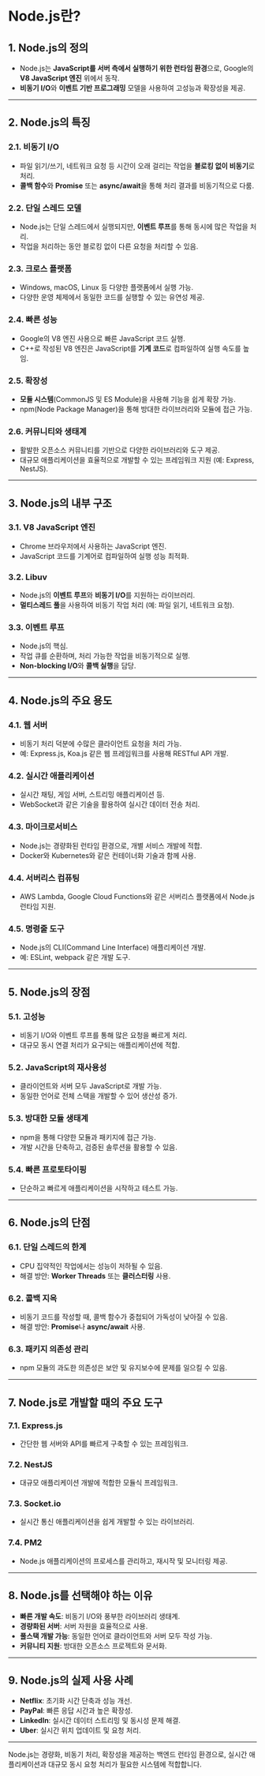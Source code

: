 # Node.js란?

## 1. **Node.js의 정의**

- Node.js는 **JavaScript를 서버 측에서 실행하기 위한 런타임 환경**으로, Google의 **V8 JavaScript 엔진** 위에서 동작.
- **비동기 I/O**와 **이벤트 기반 프로그래밍** 모델을 사용하여 고성능과 확장성을 제공.

---

## 2. **Node.js의 특징**

### 2.1. **비동기 I/O**

- 파일 읽기/쓰기, 네트워크 요청 등 시간이 오래 걸리는 작업을 **블로킹 없이 비동기**로 처리.
- **콜백 함수**와 **Promise** 또는 **async/await**을 통해 처리 결과를 비동기적으로 다룸.

### 2.2. **단일 스레드 모델**

- Node.js는 단일 스레드에서 실행되지만, **이벤트 루프**를 통해 동시에 많은 작업을 처리.
- 작업을 처리하는 동안 블로킹 없이 다른 요청을 처리할 수 있음.

### 2.3. **크로스 플랫폼**

- Windows, macOS, Linux 등 다양한 플랫폼에서 실행 가능.
- 다양한 운영 체제에서 동일한 코드를 실행할 수 있는 유연성 제공.

### 2.4. **빠른 성능**

- Google의 V8 엔진 사용으로 빠른 JavaScript 코드 실행.
- C++로 작성된 V8 엔진은 JavaScript를 **기계 코드**로 컴파일하여 실행 속도를 높임.

### 2.5. **확장성**

- **모듈 시스템**(CommonJS 및 ES Module)을 사용해 기능을 쉽게 확장 가능.
- npm(Node Package Manager)을 통해 방대한 라이브러리와 모듈에 접근 가능.

### 2.6. **커뮤니티와 생태계**

- 활발한 오픈소스 커뮤니티를 기반으로 다양한 라이브러리와 도구 제공.
- 대규모 애플리케이션을 효율적으로 개발할 수 있는 프레임워크 지원 (예: Express, NestJS).

---

## 3. **Node.js의 내부 구조**

### 3.1. **V8 JavaScript 엔진**

- Chrome 브라우저에서 사용하는 JavaScript 엔진.
- JavaScript 코드를 기계어로 컴파일하여 실행 성능 최적화.

### 3.2. **Libuv**

- Node.js의 **이벤트 루프**와 **비동기 I/O**를 지원하는 라이브러리.
- **멀티스레드 풀**을 사용하여 비동기 작업 처리 (예: 파일 읽기, 네트워크 요청).

### 3.3. **이벤트 루프**

- Node.js의 핵심.
- 작업 큐를 순환하며, 처리 가능한 작업을 비동기적으로 실행.
- **Non-blocking I/O**와 **콜백 실행**을 담당.

---

## 4. **Node.js의 주요 용도**

### 4.1. **웹 서버**

- 비동기 처리 덕분에 수많은 클라이언트 요청을 처리 가능.
- 예: Express.js, Koa.js 같은 웹 프레임워크를 사용해 RESTful API 개발.

### 4.2. **실시간 애플리케이션**

- 실시간 채팅, 게임 서버, 스트리밍 애플리케이션 등.
- WebSocket과 같은 기술을 활용하여 실시간 데이터 전송 처리.

### 4.3. **마이크로서비스**

- Node.js는 경량화된 런타임 환경으로, 개별 서비스 개발에 적합.
- Docker와 Kubernetes와 같은 컨테이너화 기술과 함께 사용.

### 4.4. **서버리스 컴퓨팅**

- AWS Lambda, Google Cloud Functions와 같은 서버리스 플랫폼에서 Node.js 런타임 지원.

### 4.5. **명령줄 도구**

- Node.js의 CLI(Command Line Interface) 애플리케이션 개발.
- 예: ESLint, webpack 같은 개발 도구.

---

## 5. **Node.js의 장점**

### 5.1. **고성능**

- 비동기 I/O와 이벤트 루프를 통해 많은 요청을 빠르게 처리.
- 대규모 동시 연결 처리가 요구되는 애플리케이션에 적합.

### 5.2. **JavaScript의 재사용성**

- 클라이언트와 서버 모두 JavaScript로 개발 가능.
- 동일한 언어로 전체 스택을 개발할 수 있어 생산성 증가.

### 5.3. **방대한 모듈 생태계**

- npm을 통해 다양한 모듈과 패키지에 접근 가능.
- 개발 시간을 단축하고, 검증된 솔루션을 활용할 수 있음.

### 5.4. **빠른 프로토타이핑**

- 단순하고 빠르게 애플리케이션을 시작하고 테스트 가능.

---

## 6. **Node.js의 단점**

### 6.1. **단일 스레드의 한계**

- CPU 집약적인 작업에서는 성능이 저하될 수 있음.
- 해결 방안: **Worker Threads** 또는 **클러스터링** 사용.

### 6.2. **콜백 지옥**

- 비동기 코드를 작성할 때, 콜백 함수가 중첩되어 가독성이 낮아질 수 있음.
- 해결 방안: **Promise**나 **async/await** 사용.

### 6.3. **패키지 의존성 관리**

- npm 모듈의 과도한 의존성은 보안 및 유지보수에 문제를 일으킬 수 있음.

---

## 7. **Node.js로 개발할 때의 주요 도구**

### 7.1. **Express.js**

- 간단한 웹 서버와 API를 빠르게 구축할 수 있는 프레임워크.

### 7.2. **NestJS**

- 대규모 애플리케이션 개발에 적합한 모듈식 프레임워크.

### 7.3. **Socket.io**

- 실시간 통신 애플리케이션을 쉽게 개발할 수 있는 라이브러리.

### 7.4. **PM2**

- Node.js 애플리케이션의 프로세스를 관리하고, 재시작 및 모니터링 제공.

---

## 8. **Node.js를 선택해야 하는 이유**

- **빠른 개발 속도**: 비동기 I/O와 풍부한 라이브러리 생태계.
- **경량화된 서버**: 서버 자원을 효율적으로 사용.
- **풀스택 개발 가능**: 동일한 언어로 클라이언트와 서버 모두 작성 가능.
- **커뮤니티 지원**: 방대한 오픈소스 프로젝트와 문서화.

---

## 9. **Node.js의 실제 사용 사례**

- **Netflix**: 초기화 시간 단축과 성능 개선.
- **PayPal**: 빠른 응답 시간과 높은 확장성.
- **LinkedIn**: 실시간 데이터 스트리밍 및 동시성 문제 해결.
- **Uber**: 실시간 위치 업데이트 및 요청 처리.

---

Node.js는 경량화, 비동기 처리, 확장성을 제공하는 백엔드 런타임 환경으로, 실시간 애플리케이션과 대규모 동시 요청 처리가 필요한 시스템에 적합합니다.
